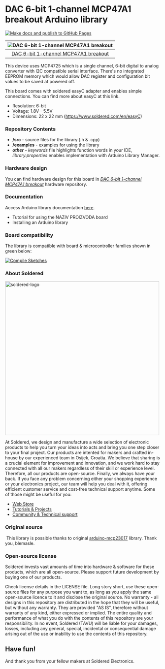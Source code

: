 # DAC 6-bit 1-channel MCP47A1 breakout Arduino library

[![Make docs and publish to GitHub Pages](https://github.com/SolderedElectronics/Soldered-DAC-Breakout_MCP47A1-Arduino-Library/actions/workflows/make_docs.yml/badge.svg?branch=dev)](https://github.com/SolderedElectronics/Soldered-DAC-Breakout_MCP47A1-Arduino-Library/actions/workflows/make_docs.yml)

| ![DAC 6-bit 1-channel MCP47A1 breakout](https://upload.wikimedia.org/wikipedia/commons/8/8f/Example_image.svg) |
| :------------------------------------------------------------------------------------------------------------: |
|                      [DAC 6-bit 1-channel MCP47A1 breakout](https://www.solde.red/333052)                      |

This device uses MCP4725 which is a single channel, 6-bit digital to analog converter with I2C compatible serial interface. There's no integrated EEPROM memory which would allow DAC register and configuration bit values to be saved at powered off.

This board comes with soldered easyC adapter and enables simple connections. You can find more about easyC at this link.

- Resolution: 6-bit
- Voltage: 1.8V - 5.5V
- Dimensions: 22 x 22 mm (https://www.soldered.com/en/easyC)

### Repository Contents

- **/src** - source files for the library (.h & .cpp)
- **/examples** - examples for using the library
- **_other_** - _keywords_ file highlights function words in your IDE, _library.properties_ enables implementation with Arduino Library Manager.

### Hardware design

You can find hardware design for this board in [_DAC 6-bit 1-channel MCP47A1 breakout_](https://github.com/SolderedElectronics/DAC-6-bit-1-channel-MCP47A1-breakout-hardware-design) hardware repository.

### Documentation

Access Arduino library documentation [here](https://SolderedElectronics.github.io/Soldered-DAC-Breakout_MCP47A1-Arduino-Library/).

- Tutorial for using the NAZIV PROIZVODA board
- Installing an Arduino library

### Board compatibility

The library is compatible with board & microcontroller families shown in green below:

[![Compile Sketches](http://github-actions.40ants.com/e-radionicacom/Soldered-DAC-Breakout_MCP47A1-Arduino-Library/matrix.svg?branch=dev&only=Compile%20Sketches)](https://github.com/SolderedElectronics/Soldered-DAC-Breakout_MCP47A1-Arduino-Library/actions/workflows/compile_test.yml)

### About Soldered

<img src="https://raw.githubusercontent.com/e-radionicacom/Soldered-DAC-Breakout_MCP47A1-Arduino-Library/dev/extras/Soldered-logo-color.png" alt="soldered-logo" width="500"/>

At Soldered, we design and manufacture a wide selection of electronic products to help you turn your ideas into acts and bring you one step closer to your final project. Our products are intented for makers and crafted in-house by our experienced team in Osijek, Croatia. We believe that sharing is a crucial element for improvement and innovation, and we work hard to stay connected with all our makers regardless of their skill or experience level. Therefore, all our products are open-source. Finally, we always have your back. If you face any problem concerning either your shopping experience or your electronics project, our team will help you deal with it, offering efficient customer service and cost-free technical support anytime. Some of those might be useful for you:

- [Web Store](https://www.soldered.com/shop)
- [Tutorials & Projects](https://soldered.com/learn)
- [Community & Technical support](https://soldered.com/community)

### Original source

​
This library is possible thanks to original [arduino-mcp23017](https://github.com/blemasle/arduino-mcp23017) library. Thank you, blemasle.

### Open-source license

Soldered invests vast amounts of time into hardware & software for these products, which are all open-source. Please support future development by buying one of our products.

Check license details in the LICENSE file. Long story short, use these open-source files for any purpose you want to, as long as you apply the same open-source licence to it and disclose the original source. No warranty - all designs in this repository are distributed in the hope that they will be useful, but without any warranty. They are provided "AS IS", therefore without warranty of any kind, either expressed or implied. The entire quality and performance of what you do with the contents of this repository are your responsibility. In no event, Soldered (TAVU) will be liable for your damages, losses, including any general, special, incidental or consequential damage arising out of the use or inability to use the contents of this repository.

## Have fun!

And thank you from your fellow makers at Soldered Electronics.
